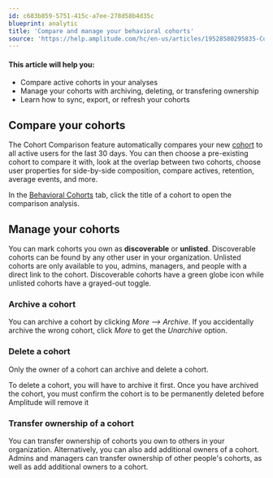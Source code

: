 ```yaml
---
id: c683b859-5751-415c-a7ee-278d58b4d35c
blueprint: analytic
title: 'Compare and manage your behavioral cohorts'
source: 'https://help.amplitude.com/hc/en-us/articles/19528580295835-Compare-and-manage-your-behavioral-cohorts'
---
```

#### This article will help you:

* Compare active cohorts in your analyses
* Manage your cohorts with archiving, deleting, or transfering ownership
* Learn how to sync, export, or refresh your cohorts

## Compare your cohorts

The Cohort Comparison feature automatically compares your new [cohort](/docs/analytics/behavioral-cohorts) to all active users for the last 30 days. You can then choose a pre-existing cohort to compare it with, look at the overlap between two cohorts, choose user properties for side-by-side composition, compare actives, retention, average events, and more.

In the [Behavioral Cohorts](/docs/analytics/behavioral-cohorts) tab, click the title of a cohort to open the comparison analysis. 

## Manage your cohorts

You can mark cohorts you own as **discoverable** or **unlisted**. Discoverable cohorts can be found by any other user in your organization. Unlisted cohorts are only available to you, admins, managers, and people with a direct link to the cohort. Discoverable cohorts have a green globe icon while unlisted cohorts have a grayed-out toggle.

### Archive a cohort

You can archive a cohort by clicking *More —> Archive*. If you accidentally archive the wrong cohort, click *More* to get the *Unarchive* option.

### Delete a cohort

Only the owner of a cohort can archive and delete a cohort.

To delete a cohort, you will have to archive it first. Once you have archived the cohort, you must confirm the cohort is to be permanently deleted before Amplitude will remove it 

### Transfer ownership of a cohort

You can transfer ownership of cohorts you own to others in your organization. Alternatively, you can also add additional owners of a cohort. Admins and managers can transfer ownership of other people's cohorts, as well as add additional owners to a cohort.
